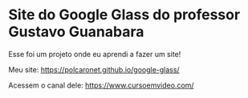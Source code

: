 # Site do Google Glass do professor Gustavo Guanabara

Esse foi um projeto onde eu aprendi a fazer um site!

Meu site: https://polcaronet.github.io/google-glass/

Acessem o canal dele: https://www.cursoemvideo.com/


